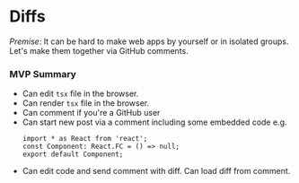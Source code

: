 # Diffs

_Premise_: It can be hard to make web apps by yourself or in isolated groups. Let's make them together via GitHub comments.

### MVP Summary

- Can edit `tsx` file in the browser.
- Can render `tsx` file in the browser.
- Can comment if you're a GitHub user
- Can start new post via a comment including some embedded code e.g.
  ```tsx
  import * as React from 'react';
  const Component: React.FC = () => null;
  export default Component;
  ```
- Can edit code and send comment with diff. Can load diff from comment.
